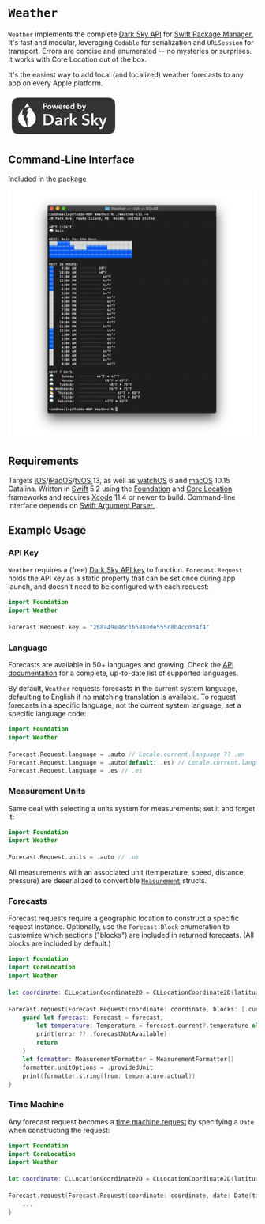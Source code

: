 # `Weather`

`Weather` implements the complete [Dark Sky API](https://darksky.net/dev) for [Swift Package Manager.](https://github.com/apple/swift-package-manager)  It's fast and modular, leveraging `Codable` for serialization and `URLSession` for transport. Errors are concise and enumerated -- no mysteries or surprises. It works with Core Location out of the box.

It's the easiest way to add local (and localized) weather forecasts to any app on every Apple platform.

[![Powered by Dark Sky](DarkSky.svg)](https://darksky.net/poweredby)

## Command-Line Interface

Included in the package

![](Weather.png)

## Requirements

Targets [iOS](https://developer.apple.com/ios)/[iPadOS](https://developer.apple.com/ipad)/[tvOS ](https://developer.apple.com/tvos) 13, as well as [watchOS](https://developer.apple.com/watchos) 6 and [macOS](https://developer.apple.com/macos) 10.15 Catalina. Written in [Swift](https://developer.apple.com/documentation/swift) 5.2 using the [Foundation](https://developer.apple.com/documentation/foundation) and [Core Location](https://developer.apple.com/documentation/corelocation) frameworks and requires [Xcode](https://developer.apple.com/xcode) 11.4 or newer to build. Command-line interface depends on [Swift Argument Parser.](https://github.com/apple/swift-argument-parser)

## Example Usage

### API Key

`Weather` requires a (free) [Dark Sky API key](https://darksky.net/dev) to function. `Forecast.Request` holds the API key as a static property that can be set once during app launch, and doesn't need to be configured with each request:

```swift
import Foundation
import Weather

Forecast.Request.key = "268a49e46c1b588ede555c8b4cc034f4"
```

### Language

Forecasts are available in 50+ languages and growing. Check the [API documentation](https://darksky.net/dev/docs) for a complete, up-to-date list of supported languages.

By default, `Weather` requests forecasts in the current system language, defaulting to English if no matching translation is available. To request forecasts in a specific language, not the current system language, set a specific language code:

```swift
import Foundation
import Weather

Forecast.Request.language = .auto // Locale.current.language ?? .en
Forecast.Request.language = .auto(default: .es) // Locale.current.language ?? .es
Forecast.Request.language = .es // .es
```

### Measurement Units

Same deal with selecting a units system for measurements; set it and forget it:

```swift
import Foundation
import Weather

Forecast.Request.units = .auto // .us
```
All measurements with an associated unit (temperature, speed, distance, pressure) are deserialized to convertible [`Measurement`](https://developer.apple.com/documentation/foundation/measurement)  structs.

### Forecasts

Forecast requests require a geographic location to construct a specific request instance. Optionally, use the `Forecast.Block` enumeration to customize which sections ("blocks") are included in returned forecasts. (All blocks are included by default.)

```swift
import Foundation
import CoreLocation
import Weather

let coordinate: CLLocationCoordinate2D = CLLocationCoordinate2D(latitude: 43.6616968, longitude: -70.1937586)

Forecast.request(Forecast.Request(coordinate: coordinate, blocks: [.current, .alerts])) { forecast, error in
    guard let forecast: Forecast = forecast,
        let temperature: Temperature = forecast.current?.temperature else {
        print(error ?? .forecastNotAvailable)
        return
    }
    let formatter: MeasurementFormatter = MeasurementFormatter()
    formatter.unitOptions = .providedUnit
    print(formatter.string(from: temperature.actual))
}
```

### Time Machine

Any forecast request becomes a [time machine request](https://darksky.net/dev/docs#time-machine-request) by specifying a `Date` when constructing the request:

```swift
import Foundation
import CoreLocation
import Weather

let coordinate: CLLocationCoordinate2D = CLLocationCoordinate2D(latitude: 43.6616968, longitude: -70.1937586)

Forecast.request(Forecast.Request(coordinate: coordinate, date: Date(timeIntervalSince1970: 247156860.0))) { forecast, error in
    ...
}
```
